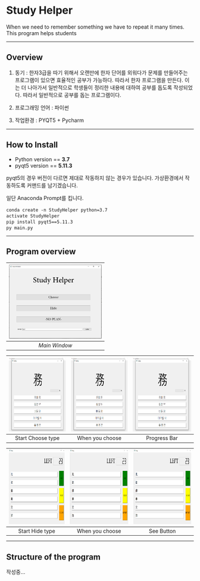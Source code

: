 # Study Helper
When we need to remember something we have to repeat it many times. This program helps students


* * *
## Overview
1. 동기 : 한자3급을 따기 위해서 오랜만에 한자 단어를 외워다가 문제를 만들어주는 
    프로그램이 있으면 효율적인 공부가 가능하다. 따라서 한자 프로그램을 만든다. 
    이는 더 나아가서 일반적으로 학생들이 정리한 내용에 대하여 공부를 돕도록 작성되었다. 
    따라서 일반적으로 공부를 돕는 프로그램이다.

2. 프로그래밍 언어 : 파이썬
3. 작업환경 : PYQT5 + Pycharm 

- - - 
## How to Install

* Python version == **3.7**
* pyqt5 version ==  **5.11.3**

pyqt5의 경우 버전이 다르면 제대로 작동하지 않는 경우가 있습니다. 
가상환경에서 작동하도록 커맨드를 남기겠습니다.

일단 Anaconda Prompt를 킵니다.

~~~
conda create -n StudyHelper python=3.7
activate StudyHelper
pip install pyqt5==5.11.3
py main.py 
~~~
- - -
## Program overview

|<a href="#"><img src="./pictures/Main_Picture.png" width="250px" height="200px" title ="Main Window" alt="hello!" /></a>| 
|:--:| 
| *Main Window* |

| <a href="#"><img src="./pictures/ChooseDialog1.png" width="250px" height="200px" title ="Main Window" alt="hello!" /></a>  |  <a href="#"><img src="./pictures/ChooseDialog1.png" width="250px" height="200px" title ="Main Window" alt="hello!" /></a> |  <a href="#"><img src="./pictures/ChooseDialog1.png" width="250px" height="200px" title ="Main Window" alt="hello!" /></a> |
|:---:|:---:|:---:|
| Start Choose type | When you choose  | Progress Bar |

| <a href="#"><img src="./pictures/HideDialog1.png" width="250px" height="200px" title ="Main Window" alt="hello!" /></a>  |  <a href="#"><img src="./pictures/HideDialog1.png" width="250px" height="200px" title ="Main Window" alt="hello!" /></a> |  <a href="#"><img src="./pictures/HideDialog1.png" width="250px" height="200px" title ="Main Window" alt="hello!" /></a> |
|:---:|:---:|:---:|
| Start Hide type  | When you choose  | See Button |

- - -
## Structure of the program

작성중...

##

